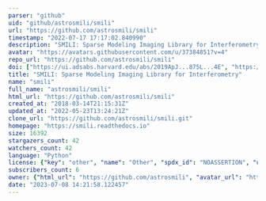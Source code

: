 ```yaml
---
parser: "github"
uid: "github/astrosmili/smili"
url: "https://github.com/astrosmili/smili"
timestamp: "2022-07-17 17:17:02.840990"
description: "SMILI: Sparse Modeling Imaging Library for Interferometry"
avatar: "https://avatars.githubusercontent.com/u/37384851?v=4"
repo_url: "https://github.com/astrosmili/smili"
doi: ["https://ui.adsabs.harvard.edu/abs/2019ApJ...875L...4E", "https://ui.adsabs.harvard.edu/abs/2019ascl.soft04005A/abstract"]
title: "SMILI: Sparse Modeling Imaging Library for Interferometry"
name: "smili"
full_name: "astrosmili/smili"
html_url: "https://github.com/astrosmili/smili"
created_at: "2018-03-14T21:15:31Z"
updated_at: "2022-05-23T13:24:21Z"
clone_url: "https://github.com/astrosmili/smili.git"
homepage: "https://smili.readthedocs.io"
size: 16392
stargazers_count: 42
watchers_count: 42
language: "Python"
license: {"key": "other", "name": "Other", "spdx_id": "NOASSERTION", "url": null, "node_id": "MDc6TGljZW5zZTA="}
subscribers_count: 6
owner: {"html_url": "https://github.com/astrosmili", "avatar_url": "https://avatars.githubusercontent.com/u/37384851?v=4", "login": "astrosmili", "type": "Organization"}
date: "2023-07-08 14:21:58.122457"
---
```

